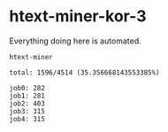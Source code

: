 # htext-miner-kor-3

Everything doing here is automated.

```
htext-miner

total: 1596/4514 (35.356668143553385%)

job0: 282
job1: 281
job2: 403
job3: 315
job4: 315
```
